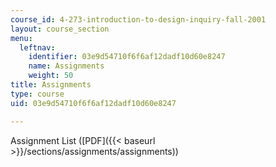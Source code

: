 ```yaml
---
course_id: 4-273-introduction-to-design-inquiry-fall-2001
layout: course_section
menu:
  leftnav:
    identifier: 03e9d54710f6f6af12dadf10d60e8247
    name: Assignments
    weight: 50
title: Assignments
type: course
uid: 03e9d54710f6f6af12dadf10d60e8247

---
```


Assignment List ([PDF]({{< baseurl >}}/sections/assignments/assignments))